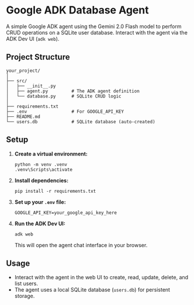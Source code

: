 # Google ADK Database Agent

A simple Google ADK agent using the Gemini 2.0 Flash model to perform CRUD operations on a SQLite user database. Interact with the agent via the ADK Dev UI (`adk web`).

## Project Structure

```
your_project/
│
├── src/
│   ├── __init__.py
│   ├── agent.py         # The ADK agent definition
│   └── database.py      # SQLite CRUD logic
│
├── requirements.txt
├── .env                 # For GOOGLE_API_KEY
├── README.md
└── users.db             # SQLite database (auto-created)
```

## Setup

1. **Create a virtual environment:**
   ```
   python -m venv .venv
   .venv\Scripts\activate
   ```
2. **Install dependencies:**
   ```
   pip install -r requirements.txt
   ```
3. **Set up your `.env` file:**
   ```
   GOOGLE_API_KEY=your_google_api_key_here
   ```
4. **Run the ADK Dev UI:**
   ```
   adk web
   ```
   This will open the agent chat interface in your browser.

## Usage
- Interact with the agent in the web UI to create, read, update, delete, and list users.
- The agent uses a local SQLite database (`users.db`) for persistent storage.

